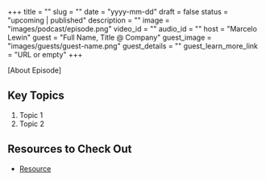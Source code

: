 +++
title = ""
slug = ""
date = "yyyy-mm-dd"
draft = false
status = "upcoming | published"
description = ""
image = "images/podcast/episode.png"
video_id = ""
audio_id = ""
host = "Marcelo Lewin"
guest = "Full Name, Title @ Company"
guest_image = "images/guests/guest-name.png"
guest_details = ""
guest_learn_more_link = "URL or empty"
+++

[About Episode]

## Key Topics

1. Topic 1
2. Topic 2

## Resources to Check Out

- [Resource](link)